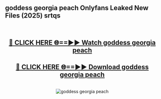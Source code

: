 <h2>goddess georgia peach Onlyfans Leaked New Files (2025) srtqs</h2>
<br>
<div align="center">
<h2><a href="https://mediafiles.top/goddess_georgia_peach&ref=git" rel="nofollow">🔴 CLICK HERE 🌐==►► Watch goddess georgia peach</a></h2>
<h2><a href="https://mediafiles.top/goddess_georgia_peach&ref=git" rel="nofollow">🔴 CLICK HERE 🌐==►► Download goddess georgia peach</a></h2>
<br>
<a href="https://mediafiles.top/goddess_georgia_peach&ref=git" rel="nofollow" data-target="animated-image.originalLink"><img src="https://i.ibb.co.com/xMMVF88/686577567.gif" alt="goddess georgia peach" style="max-width: 100%; display: inline-block;" data-target="animated-image.originalImage"></a>
</div>
<br>
<br>
